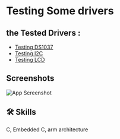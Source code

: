 
# Testing Some drivers
## the Tested Drivers : 
- [Testing DS1037](Testing_Drivers/APP/Testing_DS1037)
- [Testing I2C](Testing_Drivers/APP/Testing_I2C)
- [Testing LCD](Testing_Drivers/APP/Testing_LCD)

## Screenshots

![App Screenshot](https://via.placeholder.com/468x300?text=App+Screenshot+Here)


## 🛠 Skills
C, Embedded C, arm architecture

